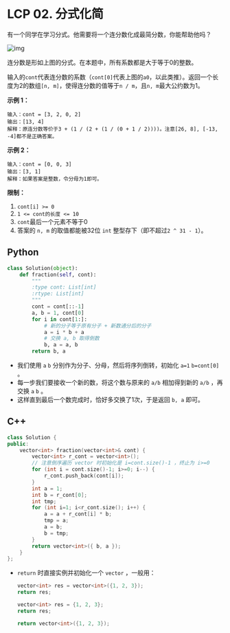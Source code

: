 # LCP 02. 分式化简

有一个同学在学习分式。他需要将一个连分数化成最简分数，你能帮助他吗？

![img](https://assets.leetcode-cn.com/aliyun-lc-upload/uploads/2019/09/09/fraction_example_1.jpg)

连分数是形如上图的分式。在本题中，所有系数都是大于等于0的整数。

输入的`cont`代表连分数的系数（`cont[0]`代表上图的`a0`，以此类推）。返回一个长度为2的数组`[n, m]`，使得连分数的值等于`n / m`，且`n, m`最大公约数为1。

**示例 1：**

```
输入：cont = [3, 2, 0, 2]
输出：[13, 4]
解释：原连分数等价于3 + (1 / (2 + (1 / (0 + 1 / 2))))。注意[26, 8], [-13, -4]都不是正确答案。
```

**示例 2：**

```
输入：cont = [0, 0, 3]
输出：[3, 1]
解释：如果答案是整数，令分母为1即可。
```

**限制：**

1. `cont[i] >= 0`
2. `1 <= cont的长度 <= 10`
3. `cont`最后一个元素不等于0
4. 答案的 `n, m` 的取值都能被32位 `int` 整型存下（即不超过`2 ^ 31 - 1`）。

## Python

```python
class Solution(object):
    def fraction(self, cont):
        """
        :type cont: List[int]
        :rtype: List[int]
        """
        cont = cont[::-1]
        a, b = 1, cont[0]
        for i in cont[1:]:
            # 新的分子等于原有分子 + 新数通分后的分子
            a = i * b + a
            # 交换 a, b 取得倒数
            b, a = a, b
        return b, a
```

- 我们使用 `a` `b` 分别作为分子、分母，然后将序列倒转，初始化 `a=1` `b=cont[0]` 。
- 每一步我们要接收一个新的数，将这个数与原来的 `a/b` 相加得到新的 `a/b` ，再交换 `a` `b` 。
- 这样直到最后一个数完成时，恰好多交换了1次，于是返回 `b, a` 即可。

## C++

```c++
class Solution {
public:
    vector<int> fraction(vector<int>& cont) {
        vector<int> r_cont = vector<int>();
        // 注意倒序遍历 vector 时初始化是 i=cont.size()-1 ，终止为 i>=0
        for (int i = cont.size()-1; i>=0; i--) {
            r_cont.push_back(cont[i]);
        }
        int a = 1;
        int b = r_cont[0];
        int tmp;
        for (int i=1; i<r_cont.size(); i++) {
            a = a + r_cont[i] * b;
            tmp = a;
            a = b;
            b = tmp;
        }
        return vector<int>({ b, a });
    }
};
```

- `return` 时直接实例并初始化一个 `vector` ，一般用：

  ```c++
  vector<int> res = vector<int>({1, 2, 3});	
  return res;
  
  vector<int> res = {1, 2, 3};	
  return res;
  
  return vector<int>({1, 2, 3});
  ```

  

